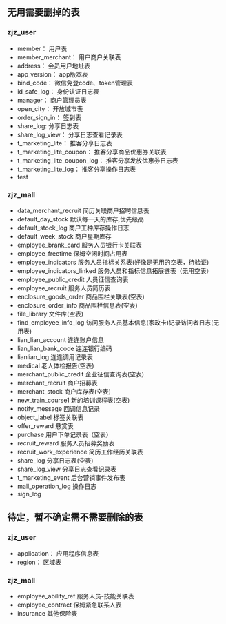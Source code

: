 ## 无用需要删掉的表
### zjz_user
- member： 用户表
- member_merchant： 用户商户关联表
- address： 会员用户地址表
- app_version： app版本表
- bind_code： 微信免登code、token管理表
- id_safe_log： 身份认证日志表
- manager： 商户管理员表
- open_city： 开放城市表
- order_sign_in： 签到表
- share_log: 分享日志表
- share_log_view： 分享日志查看记录表
- t_marketing_lite： 推客分享日志表
- t_marketing_lite_coupon： 推客分享商品优惠券关联表
- t_marketing_lite_coupon_log： 推客分享发放优惠券日志表
- t_marketing_lite_log： 推客分享操作日志表
- test

### zjz_mall
- data_merchant_recruit 简历关联商户招聘信息表
- default_day_stock 默认每一天的库存,优先级高
- default_stock_log 商户工种库存操作日志 
- default_week_stock 商户星期库存
- employee_brank_card 服务人员银行卡关联表
- employee_freetime 保姆空闲时间占用表
- employee_indicators 服务人员指标关系表(好像是无用的空表，待验证)
- employee_indicators_linked 服务人员和指标信息拓展链表（无用空表）
- employee_public_credit 人员征信查询表
- employee_recruit 服务人员简历表
- enclosure_goods_order 商品围栏关联表(空表)
- enclosure_order_info 商品围栏信息表(空表)
- file_library 文件库(空表)
- find_employee_info_log 访问服务人员基本信息(家政卡)记录访问者日志(无用表)
- lian_lian_account 连连账户信息
- lian_lian_bank_code 连连银行编码
- lianlian_log 连连调用记录表
- medical 老人体检报告(空表)
- merchant_public_credit 企业征信查询表(空表)
- merchant_recruit 商户招募表
- merchant_stock 商户库存表(空表)
- new_train_course1 新的培训课程表(空表)
- notify_message 回调信息记录
- object_label 标签关联表
- offer_reward 悬赏表
- purchase 用户下单记录表（空表）
- recruit_reward 服务人员招募奖励表
- recruit_work_experience 简历工作经历关联表
- share_log 分享日志表(空表)
- share_log_view 分享日志查看记录表
- t_marketing_event 后台营销事件发布表
- mall_operation_log 操作日志
- sign_log


## 待定，暂不确定需不需要删除的表
### zjz_user
- application： 应用程序信息表
- region： 区域表

### zjz_mall
- employee_ability_ref 服务人员-技能关联表
- employee_contract 保姆紧急联系人表
- insurance 其他保险表
